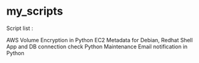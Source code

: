 # my_scripts

Script list :

AWS Volume Encryption in  Python
EC2 Metadata for Debian, Redhat Shell
App and DB connection check Python
Maintenance Email notification in Python
